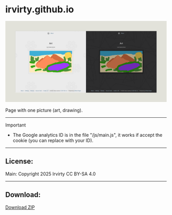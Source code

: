 # irvirty.github.io


<!--https://stackoverflow.com/questions/61071158/add-image-with-link-in-githubs-readme-md#-->
<!--[![banner](/img/github-banner-settings.png)](/img/screenshot.png)  -->
![banner](/img/github-banner-settings.png)

Page with one picture (art, drawing).
  
---
   
> [!IMPORTANT]
> - The Google analytics ID is in the file "/js/main.js", it works if accept the cookie (you can replace with your ID).  
  
---
  
## License:  
Main: Copyright 2025 Irvirty CC BY-SA 4.0  
  
---
  
## Download:
  
[Download ZIP](https://github.com/irvirty/irvirty.github.io/archive/refs/heads/main.zip)
  
  
<!--
Tags backup:
javascript, css, html, github-pages, website,
-->
